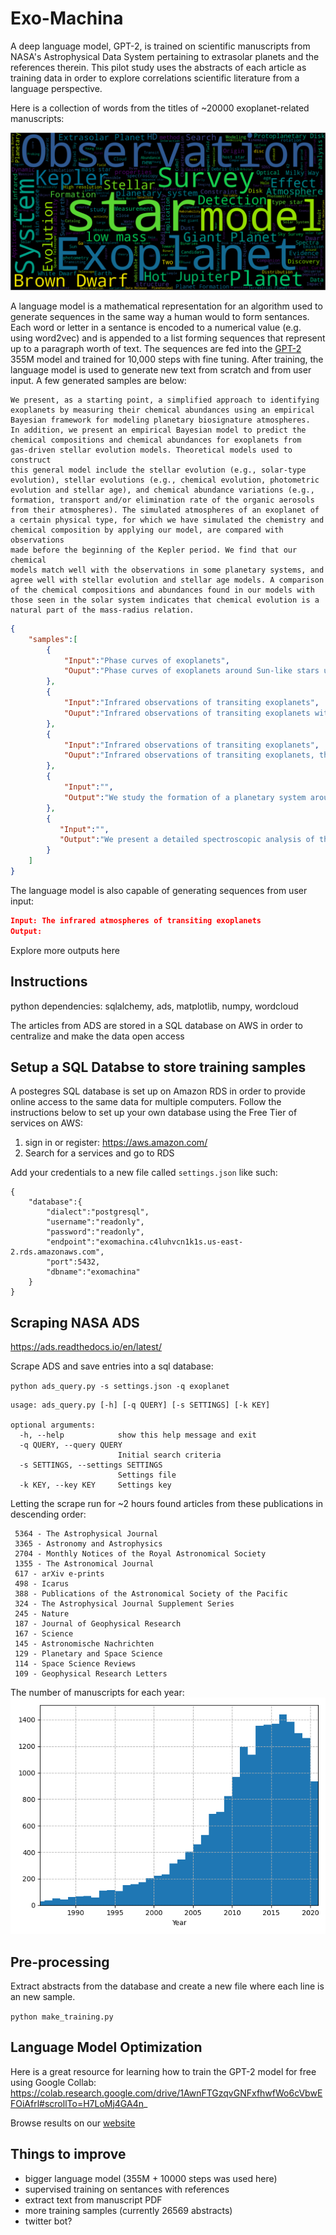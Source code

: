 # Exo-Machina
A deep language model, GPT-2, is trained on scientific manuscripts from NASA's Astrophysical Data System pertaining to extrasolar planets and the references therein. This pilot study uses the abstracts of each article as training data in order to explore correlations scientific literature from a language perspective. 

Here is a collection of words from the titles of ~20000 exoplanet-related manuscripts:

![](Figures/exoplanet_wordcloud.png)


A language model is a mathematical representation for an algorithm used to generate sequences in the same way a human would to form sentances. Each word or letter in a sentance is encoded to a numerical value (e.g. using word2vec) and is appended to a list forming sequences that represent up to a paragraph worth of text. The sequences are fed into the [GPT-2](https://openai.com/blog/better-language-models/) 355M model and trained for 10,000 steps with fine tuning. After training, the language model is used to generate new text from scratch and from user input. A few generated samples are below: 

```
We present, as a starting point, a simplified approach to identifying 
exoplanets by measuring their chemical abundances using an empirical 
Bayesian framework for modeling planetary biosignature atmospheres. 
In addition, we present an empirical Bayesian model to predict the 
chemical compositions and chemical abundances for exoplanets from 
gas-driven stellar evolution models. Theoretical models used to construct 
this general model include the stellar evolution (e.g., solar-type 
evolution), stellar evolutions (e.g., chemical evolution, photometric
evolution and stellar age), and chemical abundance variations (e.g.,
formation, transport and/or elimination rate of the organic aerosols
from their atmospheres). The simulated atmospheres of an exoplanet of
a certain physical type, for which we have simulated the chemistry and 
chemical composition by applying our model, are compared with observations 
made before the beginning of the Kepler period. We find that our chemical 
models match well with the observations in some planetary systems, and 
agree well with stellar evolution and stellar age models. A comparison 
of the chemical compositions and abundances found in our models with 
those seen in the solar system indicates that chemical evolution is a 
natural part of the mass-radius relation.
```

```json
{
    "samples":[
        {
            "Input":"Phase curves of exoplanets",
            "Ouput":"Phase curves of exoplanets around Sun-like stars using AO-reconstruction techniques. The spectral range is analogous to the AO performance of large-aperture telescopes. AO-reconstruction techniques yield much better spectral capabilities than the existing ground-based AO instruments combined. This paper presents the main results of the study and presents a catalog of the 16 known systems with transit light curves. This catalog is based on eight years of AO-reconstruction follow-up observations, and we model the light curves with a Light-Time Replicator (LTR) algorithm, which is applicable to the whole wavelength range of the transit light curves. We obtained a total of 23 observational light curves for the 16 systems, and we generate synthetic light curves to fit the light curves. For six of the 16 systems, we derive a linear ephemeris for the stellar rotation. We find that the system parameters are generally consistent with the experimental values, both with an accuracy better than ±0.5 per cent. The mean transit depth is 6.2 ± 1.2 ppm, and the orbital period is 3.0452 ± 0.00001 days. The corrected systems are given in Table A.1."
        },
        {
            "Input":"Infrared observations of transiting exoplanets",
            "Ouput":"Infrared observations of transiting exoplanets with an accuracy of 0.2 to 10 μm, and the resulting precision of the spectroscopic transit depth, we find that a combination of the two approaches provides a detection sensitivity of about 10 times better than that of the Doppler technique alone, and a sensitivity about 10 times greater than the combined technique. We also demonstrate that we can reliably detect starspots through a combination of the two techniques. We find that the Doppler technique does not provide a robust detection of spots on the stellar surface that is required to explain the lack of spots detected in the Kepler data. We also discuss the implications of our results for the detection of magnetic spots on the stellar surface, and for the parameters of planetary transits and spot features in the visible and near-infrared."
        },
        {
            "Input":"Infrared observations of transiting exoplanets",
            "Ouput":"Infrared observations of transiting exoplanets, the degree of chromospheric emission from the host star is sensitive to the stellar parameters, and for a given planet, the effects of rotation affect the planet-star flux ratio. We have investigated the means by which stellar winds affect the planetary luminosity, and have found that for a given luminosity, the planet's atmospheric mass loss rate depends not only on the stellar wind, but also on the stellar wind mass-loss rate. This implies that if the stellar wind mass-loss rate is not sufficiently high, then the planetary orbit does not transit the stellar disc."
        },
        {
            "Input":"",
            "Output":"We study the formation of a planetary system around a brown dwarf by means of two-dimensional hydrodynamic simulations. We consider two different initial conditions: a solar-like metallicity and a massive disk (mainly a massive disk with a hydrogen-rich core). In all the simulations, the two disk components evolve towards a common final configuration. The planetary system is initially formed with a mass of 0.06 M☉ and a semimajor axis of 1.86 AU. The initial conditions have different initial mass ratios, but the mass ratio and initial semimajor axis follow the same trend, which indicates that the mass of the disk is not required to form a planet, even in the presence of the accretion disk. The initial configuration of the disk is determined by the initial mass and semimajor axis of the planets, and the disk mass is estimated from its radial surface brightness. The disk has a mass of 0.03 M☉, radius of 0.55 AU, and has a hydrogen-rich core. We perform simulations that are constrained by the observational uncertainties on the mass, radius, and luminosity of the disk. We find that the mass and radius of the disk are large enough to form a planet with a mass of 0.12 M☉, with a semimajor axis of 0.28 AU, and a mass accretion rate of &gt;about  10-10 M☉ yr-1. The planetary system has a semimajor axis of 0.03 AU, and the mass accretion rate is &gt;about  10-10 M☉ yr-1. We find that the planet does not accrete directly through the disk, but depends on the disk for its initial configuration. We also investigate how the mass accretion rate and mass accretion rate depend on the mass ratio for the system. We find that the mass accretion rate increases as the mass ratio decreases, but the mass accretion rate decreases as the mass ratio increases. We also find that, in a solar system like the solar one, the mass accretion rate is dominated by disk accretion for the higher mass disks."
        },
        {
           "Input":"",
           "Output":"We present a detailed spectroscopic analysis of the recently discovered candidate extrasolar planetary systems SDSS 1256+48 and HIP 51634, which both host exoplanets with orbital periods of 1.9 days and transit radii of 4.5 and 19.0 ± 0.6 R_earth , respectively. We have carried out detailed analyses of the spectral and photometric properties of both stars, and have identified a strong correlation between their colours and masses. Our analysis of the SDSS 1256+48 system reveals that the main component of the system is relatively metal poor, while for the other three stars the abundance pattern is consistent with that of a typical solar-type star of the same mass and metallicity. We also confirm the existence of a previous suggestion that SDSS 1256+48 and HIP 51634 host a candidate brown dwarf companion. Our analysis of the HADS data for SDSS 1256+48 reveals that the system is likely to host a substellar companion with a minimum mass of at least 0.03 M☉ .Based on observations obtained at the Canada-France-Hawaii Telescope (CFHT) with ESO telescopes at the Paranal Observatory (IP) and at the ESO Observatory (La Silla, Chile).The reduced spectra as FITS files are only available at the CDS via anonymous ftp to"
        }
    ]
}
```

The language model is also capable of generating sequences from user input: 
```json
Input: The infrared atmospheres of transiting exoplanets
Output:
```

Explore more outputs here

## Instructions

python dependencies: sqlalchemy, ads, matplotlib, numpy, wordcloud

The articles from ADS are stored in a SQL database on AWS in order to centralize and make the data open access

## Setup a SQL Databse to store training samples
A postegres SQL database is set up on Amazon RDS in order to provide online access to the same data for multiple computers. Follow the instructions below to set up your own database using the Free Tier of services on AWS: 

1. sign in or register: https://aws.amazon.com/
2. Search for a services and go to RDS 

Add your credentials to a new file called `settings.json` like such:
```
{
    "database":{
        "dialect":"postgresql",
        "username":"readonly",
        "password":"readonly",
        "endpoint":"exomachina.c4luhvcn1k1s.us-east-2.rds.amazonaws.com",
        "port":5432,
        "dbname":"exomachina"
    }
}
```

## Scraping NASA ADS

https://ads.readthedocs.io/en/latest/

Scrape ADS and save entries into a sql database: 

`python ads_query.py -s settings.json -q exoplanet`

```
usage: ads_query.py [-h] [-q QUERY] [-s SETTINGS] [-k KEY]

optional arguments:
  -h, --help            show this help message and exit
  -q QUERY, --query QUERY
                        Initial search criteria
  -s SETTINGS, --settings SETTINGS
                        Settings file
  -k KEY, --key KEY     Settings key
```

Letting the scrape run for ~2 hours found articles from these publications in descending order:
```
 5364 - The Astrophysical Journal
 3365 - Astronomy and Astrophysics
 2704 - Monthly Notices of the Royal Astronomical Society
 1355 - The Astronomical Journal
 617 - arXiv e-prints
 498 - Icarus
 388 - Publications of the Astronomical Society of the Pacific
 324 - The Astrophysical Journal Supplement Series
 245 - Nature
 187 - Journal of Geophysical Research
 167 - Science
 145 - Astronomische Nachrichten
 129 - Planetary and Space Science
 114 - Space Science Reviews
 109 - Geophysical Research Letters
```

The number of manuscripts for each year: 
![](Figures/exoplanet_histogram.png)

## Pre-processing
Extract abstracts from the database and create a new file where each line is an new sample. 

`python make_training.py`

## Language Model Optimization

Here is a great resource for learning how to train the GPT-2 model for free using Google Collab: 
https://colab.research.google.com/drive/1AwnFTGzqvGNFxfhwfWo6cVbwEFOiAfrl#scrollTo=H7LoMj4GA4n_

Browse results on our [website]()


## Things to improve
- bigger language model (355M + 10000 steps was used here)
- supervised training on sentances with references
- extract text from manuscript PDF
- more training samples (currently 26569 abstracts)
- twitter bot?